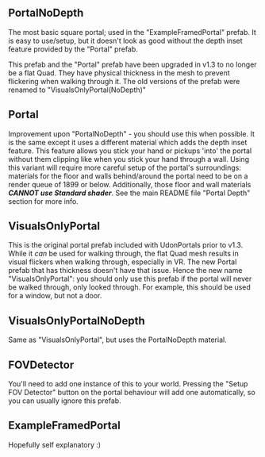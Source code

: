 ## PortalNoDepth

The most basic square portal; used in the "ExampleFramedPortal" prefab.
It is easy to use/setup, but it doesn't look as good without the depth
inset feature provided by the "Portal" prefab.

This prefab and the "Portal" prefab have been upgraded in v1.3 to no
longer be a flat Quad. They have physical thickness in the mesh to prevent
flickering when walking through it. The old versions of the prefab were
renamed to "VisualsOnlyPortal(NoDepth)"


## Portal

Improvement upon "PortalNoDepth" - you should use this when possible.
It is the same except it uses a different material which adds the
depth inset feature. This feature allows you stick your hand or pickups
'into' the portal without them clipping like when you stick your hand
through a wall.
Using this variant will require more careful setup of the portal's
surroundings: materials for the floor and walls behind/around the portal
need to be on a render queue of 1899 or below. Additionally, those floor
and wall materials ***CANNOT use Standard shader***.
See the main README file "Portal Depth" section for more info.


## VisualsOnlyPortal

This is the original portal prefab included with UdonPortals prior to v1.3.
While it *can* be used for walking through, the flat Quad mesh results in visual
flickers when walking through, especially in VR. The new Portal prefab that has
thickness doesn't have that issue. Hence the new name "VisualsOnlyPortal": you
should only use this prefab if the portal will never be walked through, only
looked through. For example, this should be used for a window, but not a door.


## VisualsOnlyPortalNoDepth

Same as "VisualsOnlyPortal", but uses the PortalNoDepth material.


## FOVDetector

You'll need to add one instance of this to your world. Pressing the
"Setup FOV Detector" button on the portal behaviour will add one
automatically, so you can usually ignore this prefab.


## ExampleFramedPortal

Hopefully self explanatory :)